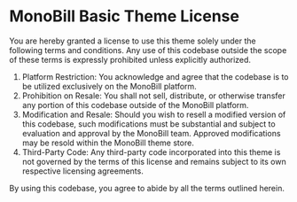<h1>MonoBill Basic Theme License</h1>
<p>You are hereby granted a license to use this theme solely under the following terms and conditions. Any use of this codebase outside the scope of these terms is expressly prohibited unless explicitly authorized.</p>
<ol>
    <li>Platform Restriction: You acknowledge and agree that the codebase is to be utilized exclusively on the MonoBill platform.</li>
    <li>Prohibition on Resale: You shall not sell, distribute, or otherwise transfer any portion of this codebase outside of the MonoBill platform.</li>
    <li>Modification and Resale: Should you wish to resell a modified version of this codebase, such modifications must be substantial and subject to evaluation and approval by the MonoBill team. Approved modifications may be resold within the MonoBill theme store.</li>
    <li>Third-Party Code: Any third-party code incorporated into this theme is not governed by the terms of this license and remains subject to its own respective licensing agreements.</li>
</ol>
<p>By using this codebase, you agree to abide by all the terms outlined herein.</p>